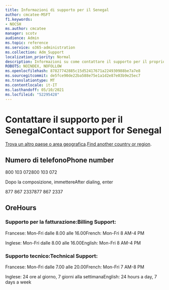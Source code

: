 ```yaml
---
title: Informazioni di supporto per il Senegal
author: cmcatee-MSFT
f1.keywords:
- NOCSH
ms.author: cmcatee
manager: scotv
audience: Admin
ms.topic: reference
ms.service: o365-administration
ms.collection: Adm_Support
localization_priority: Normal
description: Informazioni su come contattare il supporto per il proprio paese o area geografica.
ROBOTS: NOINDEX, NOFOLLOW
ms.openlocfilehash: 87827742885c15d52417671a224930988be7a7e8
ms.sourcegitcommit: de5fce90de22ba588e75e1a1d2e87e03b9e25ec7
ms.translationtype: MT
ms.contentlocale: it-IT
ms.lasthandoff: 05/10/2021
ms.locfileid: "52295428"
---
```

# <a name="contact-support-for-senegal"></a><span data-ttu-id="e7e7d-103">Contattare il supporto per il Senegal</span><span class="sxs-lookup"><span data-stu-id="e7e7d-103">Contact support for Senegal</span></span>

<span data-ttu-id="e7e7d-104">[Trova un altro paese o area geografica](../../business-video/get-help-support.md).</span><span class="sxs-lookup"><span data-stu-id="e7e7d-104">[Find another country or region](../../business-video/get-help-support.md).</span></span>

## <a name="phone-number"></a><span data-ttu-id="e7e7d-105">Numero di telefono</span><span class="sxs-lookup"><span data-stu-id="e7e7d-105">Phone number</span></span>
<span data-ttu-id="e7e7d-106">800 103 072</span><span class="sxs-lookup"><span data-stu-id="e7e7d-106">800 103 072</span></span>

<span data-ttu-id="e7e7d-107">Dopo la composizione, immettere</span><span class="sxs-lookup"><span data-stu-id="e7e7d-107">After dialing, enter</span></span>

<span data-ttu-id="e7e7d-108">877 867 2337</span><span class="sxs-lookup"><span data-stu-id="e7e7d-108">877 867 2337</span></span>

## <a name="hours"></a><span data-ttu-id="e7e7d-109">Ore</span><span class="sxs-lookup"><span data-stu-id="e7e7d-109">Hours</span></span>
### <a name="billing-support"></a><span data-ttu-id="e7e7d-110">Supporto per la fatturazione:</span><span class="sxs-lookup"><span data-stu-id="e7e7d-110">Billing Support:</span></span>

<span data-ttu-id="e7e7d-111">Francese: Mon-Fri dalle 8.00 alle 16.00</span><span class="sxs-lookup"><span data-stu-id="e7e7d-111">French: Mon-Fri 8 AM-4 PM</span></span>

<span data-ttu-id="e7e7d-112">Inglese: Mon-Fri dalle 8.00 alle 16.00</span><span class="sxs-lookup"><span data-stu-id="e7e7d-112">English: Mon-Fri 8 AM-4 PM</span></span>

### <a name="technical-support"></a><span data-ttu-id="e7e7d-113">Supporto tecnico:</span><span class="sxs-lookup"><span data-stu-id="e7e7d-113">Technical Support:</span></span>

<span data-ttu-id="e7e7d-114">Francese: Mon-Fri dalle 7.00 alle 20.00</span><span class="sxs-lookup"><span data-stu-id="e7e7d-114">French: Mon-Fri 7 AM-8 PM</span></span>

<span data-ttu-id="e7e7d-115">Inglese: 24 ore al giorno, 7 giorni alla settimana</span><span class="sxs-lookup"><span data-stu-id="e7e7d-115">English: 24 hours a day, 7 days a week</span></span>
